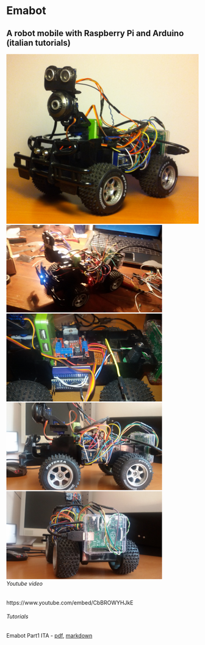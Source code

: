 <h1>Emabot</h1>
<h2>A robot mobile with Raspberry Pi and Arduino (italian tutorials)</h2>

<div style="float:left">
<img src="https://github.com/emanuelepaiano/emabot/blob/master/screenshots/01.jpg?raw=true" width="608">
</div>

<div style="float:left">
<img src="https://github.com/emanuelepaiano/emabot/blob/master/screenshots/06.jpg?raw=true" width="408">&nbsp
<img src="https://github.com/emanuelepaiano/emabot/blob/master/screenshots/07.jpg?raw=true" width="408">&nbsp
<img src="https://github.com/emanuelepaiano/emabot/blob/master/screenshots/08.jpg?raw=true" width="408">&nbsp
<img src="https://github.com/emanuelepaiano/emabot/blob/master/screenshots/09.jpg?raw=true" width="408">&nbsp


</div>

<h6>Youtube video</h6>
https://www.youtube.com/embed/CbBROWYHJkE

<h6>Tutorials</h6>
<p>Emabot Part1 ITA - 
<a href="https://github.com/emanuelepaiano/emabot/blob/master/Emabot_ITA_part%201.pdf">pdf</a>, 
<a href="https://github.com/emanuelepaiano/emabot/blob/master/markdown/robot_raspberry.markdown">markdown</a>
</p>
